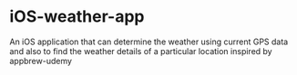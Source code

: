 # iOS-weather-app
An iOS application that can determine the weather using current GPS data and also to find the weather details of a particular location
inspired by appbrew-udemy
